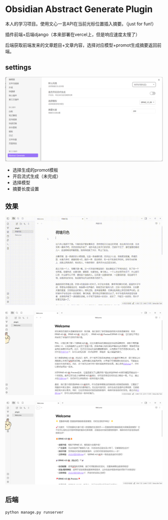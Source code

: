 # Obsidian Abstract Generate Plugin

本人的学习项目。使用文心一言API在当前光标位置插入摘要。（just for fun!）

插件前端+后端django（本来部署在vercel上，但是响应速度太慢了）

后端获取前端发来的文章题目+文章内容，选择对应模型+promot生成摘要返回前端。

## settings

![settings](images/pic1.png)

- 选择生成的promot模板
- 开启流式生成（未完成）
- 选择模型
- 摘要长度设置

## 效果

![效果](images/pic4.gif)

![效果2](images/pic2.png)

![效果3](images/pic3.png)

## 后端

```shell
python manage.py runserver
```
